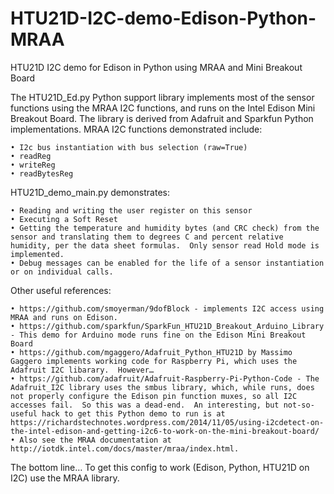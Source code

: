 # HTU21D-I2C-demo-Edison-Python-MRAA
HTU21D I2C demo for Edison in Python using MRAA and Mini Breakout Board

The HTU21D_Ed.py Python support library implements most of the sensor functions using the MRAA I2C functions, and runs on the Intel Edison Mini Breakout Board.  The library is derived from Adafruit and Sparkfun Python implementations.  MRAA I2C functions demonstrated include:

	• I2c bus instantiation with bus selection (raw=True)
	• readReg
	• writeReg
	• readBytesReg

HTU21D_demo_main.py demonstrates:

	• Reading and writing the user register on this sensor
	• Executing a Soft Reset
	• Getting the temperature and humidity bytes (and CRC check) from the sensor and translating them to degrees C and percent relative humidity, per the data sheet formulas.  Only sensor read Hold mode is implemented.
	• Debug messages can be enabled for the life of a sensor instantiation or on individual calls.  

Other useful references:

	• https://github.com/smoyerman/9dofBlock - implements I2C access using MRAA and runs on Edison.
	• https://github.com/sparkfun/SparkFun_HTU21D_Breakout_Arduino_Library - This demo for Arduino mode runs fine on the Edison Mini Breakout Board
	• https://github.com/mgaggero/Adafruit_Python_HTU21D by Massimo Gaggero implements working code for Raspberry Pi, which uses the Adafruit I2C libarary.  However…
	• https://github.com/adafruit/Adafruit-Raspberry-Pi-Python-Code - The Adafruit_I2C library uses the smbus library, which, while runs, does not properly configure the Edison pin function muxes, so all I2C accesses fail.  So this was a dead-end.  An interesting, but not-so-useful hack to get this Python demo to run is at 
	https://richardstechnotes.wordpress.com/2014/11/05/using-i2cdetect-on-the-intel-edison-and-getting-i2c6-to-work-on-the-mini-breakout-board/
	• Also see the MRAA documentation at http://iotdk.intel.com/docs/master/mraa/index.html.  

The bottom line…  To get this config to work (Edison, Python, HTU21D on I2C) use the MRAA library.

